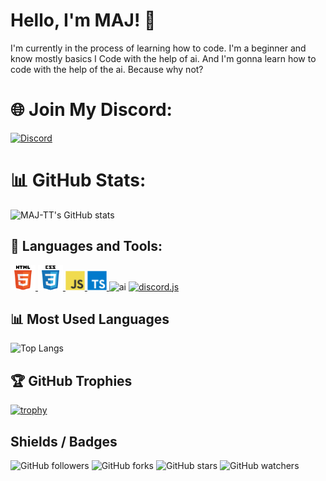 # Hello, I'm MAJ! 👋
I'm currently in the process of learning how to code.
I'm a beginner and know mostly basics
I Code with the help of ai. And I'm gonna learn how to code with the help of the ai. Because why not? 

# 🌐 Join My Discord:

[![Discord](https://img.shields.io/discord/899291097254228048?color=black&label=Join%20My%20Discord&logo=discord&logoColor=white&style=for-the-badge)](https://discord.gg/NwWScqzXA8)

# 📊 GitHub Stats:

![MAJ-TT's GitHub stats](https://github-readme-stats.vercel.app/api?username=MAJ-TT&show_icons=true&bg_color=000000&title_color=ffffff&text_color=ffffff&icon_color=#1B85F2)

## 🚀 Languages and Tools:

<p align="left"> 
    <a href="https://www.w3.org/html/" target="_blank"> <img src="https://raw.githubusercontent.com/devicons/devicon/master/icons/html5/html5-original-wordmark.svg" alt="html5" width="40" height="40"/> </a> 
    <a href="https://www.w3schools.com/css/" target="_blank"> <img src="https://raw.githubusercontent.com/devicons/devicon/master/icons/css3/css3-original-wordmark.svg" alt="css3" width="40" height="40"/> </a> 
    <a href="https://developer.mozilla.org/en-US/docs/Web/JavaScript" target="_blank"> <img src="https://raw.githubusercontent.com/devicons/devicon/master/icons/javascript/javascript-original.svg" alt="javascript" width="31" height="31"/> </a> 
    <a href="https://www.typescriptlang.org/" target="_blank"> <img src="https://raw.githubusercontent.com/devicons/devicon/master/icons/typescript/typescript-original.svg" alt="typescript" width="31" height="31"/> </a>
    <img src="https://img.icons8.com/color/48/000000/artificial-intelligence.png" alt="ai" width="29" height="29"/>
    <a href="https://discord.js.org/" target="_blank"> <img src="https://img.icons8.com/color/48/000000/discord-logo.png" alt="discord.js" width="29" height="29"/> </a>
</p>


## 📊 Most Used Languages

![Top Langs](https://github-readme-stats.vercel.app/api/top-langs/?username=MAJ-TT&layout=compact&bg_color=000000&title_color=ffffff&text_color=ffffff)

## 🏆 GitHub Trophies

[![trophy](https://github-profile-trophy.vercel.app/?username=MAJ-TT&theme=darkhub)](https://github.com/ryo-ma/github-profile-trophy)


## Shields / Badges
![GitHub followers](https://img.shields.io/github/followers/MAJ-TT?style=for-the-badge&logo=github&color=black&logoColor=white&labelColor=black)
![GitHub forks](https://img.shields.io/github/forks/MAJ-TT/MAJ-TT?style=for-the-badge&logo=github&color=black&logoColor=white&labelColor=black)
![GitHub stars](https://img.shields.io/github/stars/MAJ-TT/MAJ-TT?style=for-the-badge&logo=github&color=black&logoColor=white&labelColor=black)
![GitHub watchers](https://img.shields.io/github/watchers/MAJ-TT/MAJ-TT?style=for-the-badge&logo=github&color=black&logoColor=white&labelColor=black)



